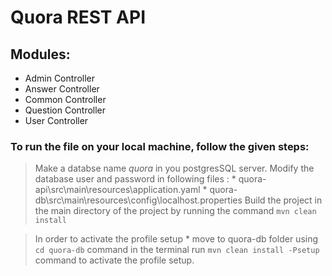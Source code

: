 # Quora REST API #
 ## Modules: ##
  * Admin Controller
  * Answer Controller
  * Common Controller
  * Question Controller
  * User Controller

 ### To run the file on your local machine, follow the given steps: ###
 
 > Make a databse name *quora* in you postgresSQL server\.
 > Modify the database user and password in following files \: 
        * quora-api\src\main\resources\application.yaml
        * quora-db\\src\\main\\resources\\config\\localhost.properties
 > Build the project in the main directory of the project by running the command 
 ``mvn clean install``

 > In order to activate the profile setup 
     * move to quora-db folder using ``cd quora-db`` command in the terminal 
     run ``mvn clean install -Psetup`` command to activate the profile setup. 
